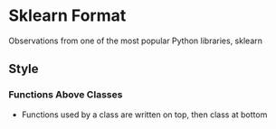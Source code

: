 # Sklearn Format
Observations from one of the most popular Python libraries, sklearn

## Style

### Functions Above Classes
* Functions used by a class are written on top, then class at bottom



